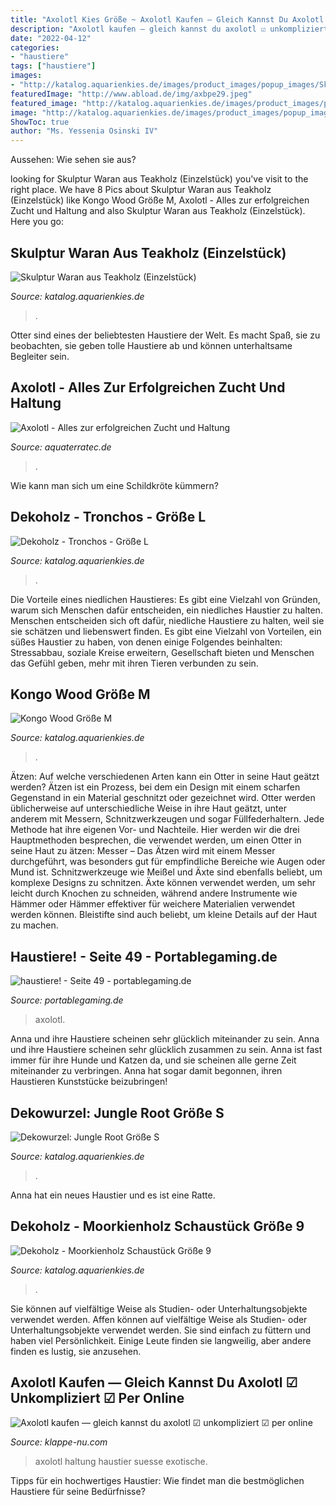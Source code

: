 ```yaml
---
title: "Axolotl Kies Größe ~ Axolotl Kaufen — Gleich Kannst Du Axolotl ☑ Unkompliziert ☑ Per Online"
description: "Axolotl kaufen — gleich kannst du axolotl ☑ unkompliziert ☑ per online"
date: "2022-04-12"
categories:
- "haustiere"
tags: ["haustiere"]
images:
- "http://katalog.aquarienkies.de/images/product_images/popup_images/Skulptur-Waran-aus-Teakholz_946.jpg"
featuredImage: "http://www.abload.de/img/axbpe29.jpeg"
featured_image: "http://katalog.aquarienkies.de/images/product_images/popup_images/Tronchos-Groesse-L_427-1.jpg"
image: "http://katalog.aquarienkies.de/images/product_images/popup_images/Tronchos-Groesse-L_427-1.jpg"
ShowToc: true
author: "Ms. Yessenia Osinski IV"
---
```



Aussehen: Wie sehen sie aus?

	

		
looking for Skulptur Waran aus Teakholz (Einzelstück) you've visit to the right place. We have 8 Pics about Skulptur Waran aus Teakholz (Einzelstück) like Kongo Wood Größe M, Axolotl - Alles zur erfolgreichen Zucht und Haltung and also Skulptur Waran aus Teakholz (Einzelstück). Here you go:
		
    
## Skulptur Waran Aus Teakholz (Einzelstück)

<img loading=lazy src="http://katalog.aquarienkies.de/images/product_images/popup_images/Skulptur-Waran-aus-Teakholz_946.jpg" onerror="this.onerror=null;this.src='https://tse4.mm.bing.net/th?id=OIP.30OlzrNAGgv9xzPH-2NmywHaFj&amp;pid=15.1';" alt="Skulptur Waran aus Teakholz (Einzelstück)">

_Source: katalog.aquarienkies.de_

>. 

	

Otter sind eines der beliebtesten Haustiere der Welt. Es macht Spaß, sie zu beobachten, sie geben tolle Haustiere ab und können unterhaltsame Begleiter sein.

    
## Axolotl - Alles Zur Erfolgreichen Zucht Und Haltung

<img loading=lazy src="https://www.aquaterratec.de/images/product_images/original_images/Höhle-dunke-klein.jpg" onerror="this.onerror=null;this.src='https://tse2.mm.bing.net/th?id=OIP.s81YUxn8jPXBg2Hcwk28aQHaFj&amp;pid=15.1';" alt="Axolotl - Alles zur erfolgreichen Zucht und Haltung">

_Source: aquaterratec.de_

>. 

	

Wie kann man sich um eine Schildkröte kümmern?

    
## Dekoholz - Tronchos - Größe L

<img loading=lazy src="http://katalog.aquarienkies.de/images/product_images/popup_images/Tronchos-Groesse-L_427-1.jpg" onerror="this.onerror=null;this.src='https://tse1.mm.bing.net/th?id=OIP.fjXR4zfHPUTqEs561PZ1rgHaFj&amp;pid=15.1';" alt="Dekoholz - Tronchos - Größe L">

_Source: katalog.aquarienkies.de_

>. 

	

Die Vorteile eines niedlichen Haustieres: Es gibt eine Vielzahl von Gründen, warum sich Menschen dafür entscheiden, ein niedliches Haustier zu halten.
Menschen entscheiden sich oft dafür, niedliche Haustiere zu halten, weil sie sie schätzen und liebenswert finden. Es gibt eine Vielzahl von Vorteilen, ein süßes Haustier zu haben, von denen einige Folgendes beinhalten: Stressabbau, soziale Kreise erweitern, Gesellschaft bieten und Menschen das Gefühl geben, mehr mit ihren Tieren verbunden zu sein.

    
## Kongo Wood Größe M

<img loading=lazy src="http://katalog.aquarienkies.de/images/product_images/popup_images/Dekoholz-Kongo-Wood-Groesse-M_1376-2.jpg" onerror="this.onerror=null;this.src='https://tse2.mm.bing.net/th?id=OIP.2itKbDkd8n3eOZx7daaRVgHaE7&amp;pid=15.1';" alt="Kongo Wood Größe M">

_Source: katalog.aquarienkies.de_

>. 

	

Ätzen: Auf welche verschiedenen Arten kann ein Otter in seine Haut geätzt werden?
Ätzen ist ein Prozess, bei dem ein Design mit einem scharfen Gegenstand in ein Material geschnitzt oder gezeichnet wird. Otter werden üblicherweise auf unterschiedliche Weise in ihre Haut geätzt, unter anderem mit Messern, Schnitzwerkzeugen und sogar Füllfederhaltern. Jede Methode hat ihre eigenen Vor- und Nachteile. Hier werden wir die drei Hauptmethoden besprechen, die verwendet werden, um einen Otter in seine Haut zu ätzen: Messer – Das Ätzen wird mit einem Messer durchgeführt, was besonders gut für empfindliche Bereiche wie Augen oder Mund ist. Schnitzwerkzeuge wie Meißel und Äxte sind ebenfalls beliebt, um komplexe Designs zu schnitzen. Äxte können verwendet werden, um sehr leicht durch Knochen zu schneiden, während andere Instrumente wie Hämmer oder Hämmer effektiver für weichere Materialien verwendet werden können. Bleistifte sind auch beliebt, um kleine Details auf der Haut zu machen.

    
## Haustiere! - Seite 49 - Portablegaming.de

<img loading=lazy src="http://www.abload.de/img/axbpe29.jpeg" onerror="this.onerror=null;this.src='https://tse3.mm.bing.net/th?id=OIP.8AeAf3F3Ce4B9v6S-sVaigHaFj&amp;pid=15.1';" alt="haustiere! - Seite 49 - portablegaming.de">

_Source: portablegaming.de_

>axolotl. 

	

Anna und ihre Haustiere scheinen sehr glücklich miteinander zu sein.
Anna und ihre Haustiere scheinen sehr glücklich zusammen zu sein. Anna ist fast immer für ihre Hunde und Katzen da, und sie scheinen alle gerne Zeit miteinander zu verbringen. Anna hat sogar damit begonnen, ihren Haustieren Kunststücke beizubringen!

    
## Dekowurzel: Jungle Root Größe S

<img loading=lazy src="http://katalog.aquarienkies.de/images/product_images/popup_images/Dekowurzel-Jungle-Root-Groesse-S_437.jpg" onerror="this.onerror=null;this.src='https://tse2.mm.bing.net/th?id=OIP.fMNKg4HmjPm9vAKp--5VbwHaFj&amp;pid=15.1';" alt="Dekowurzel: Jungle Root Größe S">

_Source: katalog.aquarienkies.de_

>. 

	

Anna hat ein neues Haustier und es ist eine Ratte.

    
## Dekoholz - Moorkienholz Schaustück Größe 9

<img loading=lazy src="http://katalog.aquarienkies.de/images/product_images/popup_images/Dekoholz-Moorkienholz-Schaustueck-Groesse-9_463-8.jpg" onerror="this.onerror=null;this.src='https://tse1.mm.bing.net/th?id=OIP.pKvE-cMHMuUoyM07-VvQ1gHaEf&amp;pid=15.1';" alt="Dekoholz - Moorkienholz Schaustück Größe 9">

_Source: katalog.aquarienkies.de_

>. 

	

Sie können auf vielfältige Weise als Studien- oder Unterhaltungsobjekte verwendet werden.
Affen können auf vielfältige Weise als Studien- oder Unterhaltungsobjekte verwendet werden. Sie sind einfach zu füttern und haben viel Persönlichkeit. Einige Leute finden sie langweilig, aber andere finden es lustig, sie anzusehen.

    
## Axolotl Kaufen — Gleich Kannst Du Axolotl ☑ Unkompliziert ☑ Per Online

<img loading=lazy src="https://klappe-nu.com/gsn/XT_EcNt7C5gh841NQYxRKAHaFj.jpg" onerror="this.onerror=null;this.src='https://tse4.mm.bing.net/th?id=OIP.x-CYyiVbXBgAf65hzhhZ8QAAAA&amp;pid=15.1';" alt="Axolotl kaufen — gleich kannst du axolotl ☑ unkompliziert ☑ per online">

_Source: klappe-nu.com_

>axolotl haltung haustier suesse exotische. 

	

Tipps für ein hochwertiges Haustier: Wie findet man die bestmöglichen Haustiere für seine Bedürfnisse?

